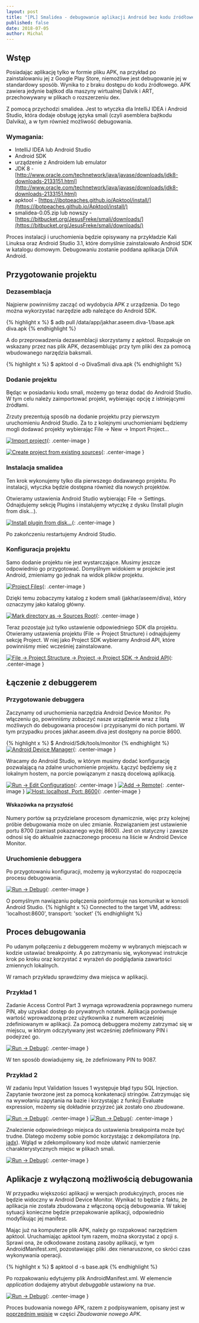```yaml
---
layout: post
title: "[PL] Smalidea - debugowanie aplikacji Android bez kodu źródłowego"
published: false
date: 2018-07-05
author: Michal
---
```


## Wstęp
Posiadając aplikację tylko w formie pliku APK, na przykład po zainstalowaniu jej z Google Play Store, niemożliwe jest debugowanie jej w standardowy sposób. Wynika to z braku dostępu do kodu źródłowego. APK zawiera jedynie bajtkod dla maszyny wirtualnej Dalvik i ART, przechowywany w plikach o rozszerzeniu dex. 

Z pomocą przychodzi smalidea. Jest to wtyczka dla IntelliJ IDEA i Android Studio, która dodaje obsługę języka smali (czyli asemblera bajtkodu Dalvika), a w tym również możliwość debugowania.

### Wymagania:
- IntelliJ IDEA lub Android Studio
- Android SDK
- urządzenie z Androidem lub emulator
- JDK 8 -  [http://www.oracle.com/technetwork/java/javase/downloads/jdk8-downloads-2133151.html](http://www.oracle.com/technetwork/java/javase/downloads/jdk8-downloads-2133151.html)
- apktool - [https://ibotpeaches.github.io/Apktool/install/](https://ibotpeaches.github.io/Apktool/install/)
- smalidea-0.05.zip lub nowszy - [https://bitbucket.org/JesusFreke/smali/downloads/](https://bitbucket.org/JesusFreke/smali/downloads/)

Proces instalacji i uruchomienia będzie opisywany na przykładzie Kali Linuksa oraz Android Studio 3.1, które domyślnie zainstalowało Android SDK w katalogu domowym. Debugowaniu zostanie poddana aplikacja DIVA Android.

## Przygotowanie projektu

### Dezasemblacja

Najpierw powinniśmy zacząć od wydobycia APK z urządzenia. Do tego można wykorzystać narzędzie adb należące do Android SDK.

{% highlight x %}
$ adb pull /data/app/jakhar.aseem.diva-1/base.apk diva.apk
{% endhighlight %}

A do przeprowadzenia dezasemblacji skorzystamy z apktool. Rozpakuje on wskazany przez nas plik APK, dezasemblując przy tym pliki dex za pomocą wbudowanego narzędzia baksmali.

{% highlight x %}
$ apktool d -o DivaSmali diva.apk
{% endhighlight %}


### Dodanie projektu

Będąc w posiadaniu kodu smali, możemy go teraz dodać do Android Studio. W tym celu należy zaimportować projekt, wybierając opcję z istniejącymi źródłami.

Zrzuty prezentują sposób na dodanie projektu przy pierwszym uruchomieniu Android Studio. Za to z kolejnymi uruchomieniami będziemy mogli dodawać projekty wybierając File -> New -> Import Project...

[![Import project](/images/smalidea/import.png)](/images/smalidea/import.png){: .center-image }

[![Create project from existing sources](/images/smalidea/import-existing-sources.png)](/images/smalidea/import-existing-sources.png){: .center-image }


### Instalacja smalidea

Ten krok wykonujemy tylko dla pierwszego dodawanego projektu. Po instalacji, wtyczka będzie dostępna również dla nowych projektów.

Otwieramy ustawienia Android Studio wybierając File -> Settings. Odnajdujemy sekcję Plugins i instalujemy wtyczkę z dysku (Install plugin from disk...).

[![Install plugin from disk...](/images/smalidea/install-plugin.png)](/images/smalidea/install-plugin.png){: .center-image }

Po zakończeniu restartujemy Android Studio.


### Konfiguracja projektu

Samo dodanie projektu nie jest wystarczające. Musimy jeszcze odpowiednio go przygotować. Domyślnym widokiem w projekcie jest Android, zmieniamy go jednak na widok plików projektu.

[![Project Files](/images/smalidea/project-files.png)](/images/smalidea/project-files.png){: .center-image }

Dzięki temu zobaczymy katalog z kodem smali (jakhar/aseem/diva), który oznaczymy jako katalog główny.

[![Mark directory as -> Sources Root](/images/smalidea/sources-root.png)](/images/smalidea/sources-root.png){: .center-image }

Teraz pozostaje już tylko ustawienie odpowiedniego SDK dla projektu. Otwieramy ustawienia projektu (File -> Project Structure) i odnajdujemy sekcję Project. W niej jako Project SDK wybieramy Android API, które powinniśmy mieć wcześniej zainstalowane.

[![File -> Project Structure -> Project -> Project SDK -> Android API](/images/smalidea/project-sdk.png)](/images/smalidea/project-sdk.png){: .center-image }

## Łączenie z debuggerem
### Przygotowanie debuggera

Zaczynamy od uruchomienia narzędzia Android Device Monitor. Po włączeniu go, powinniśmy zobaczyć nasze urządzenie wraz z listą możliwych do debugowania procesów i przypisanymi do nich portami. W tym przypadku proces jakhar.aseem.diva jest dostępny na porcie 8600.

{% highlight x %}
$ Android/Sdk/tools/monitor
{% endhighlight %}
[![Android Device Manager](/images/smalidea/adm.png)](/images/smalidea/adm.png){: .center-image }

Wracamy do Android Studio, w którym musimy dodać konfigurację pozwalającą na zdalne uruchomienie projektu. Łączyć będziemy się z lokalnym hostem, na porcie powiązanym z naszą docelową aplikacją.

[![Run -> Edit Configuration](/images/smalidea/edit-configuration.png)](/images/smalidea/edit-configuration.png){: .center-image }
[![Add -> Remote](/images/smalidea/add-configuration-remote.png)](/images/smalidea/add-configuration-remote.png){: .center-image }
[![Host: localhost, Port: 8600](/images/smalidea/configuration-localhost-8600.png)](/images/smalidea/configuration-localhost-8600.png){: .center-image }

#### Wskazówka na przyszłość

Numery portów są przydzielane procesom dynamicznie, więc przy kolejnej próbie debugowania może on ulec zmianie. Rozwiązaniem jest ustawienie portu 8700 (zamiast pokazanego wyżej 8600). Jest on statyczny i zawsze odnosi się do aktualnie zaznaczonego procesu na liście w Android Device Monitor.

### Uruchomienie debuggera

Po przygotowaniu konfiguracji, możemy ją wykorzystać do rozpoczęcia procesu debugowania.

[![Run -> Debug](/images/smalidea/run-debug.png)](/images/smalidea/run-debug.png){: .center-image }

O pomyślnym nawiązaniu połączenia poinformuje nas komunikat w konsoli Android Studio.
{% highlight x %}
Connected to the target VM, address: 'localhost:8600', transport: 'socket'
{% endhighlight %}


## Proces debugowania

Po udanym połączeniu z debuggerem możemy w wybranych miejscach w kodzie ustawiać breakpointy. A po zatrzymaniu się, wykonywać instrukcje krok po kroku oraz korzystać z wyrażeń do podglądania zawartości zmiennych lokalnych.

W ramach przykładu sprawdzimy dwa miejsca w aplikacji. 

### Przykład 1

Zadanie Access Control Part 3 wymaga wprowadzenia poprawnego numeru PIN, aby uzyskać dostęp do prywatnych notatek. Aplikacja porównuje wartość wprowadzoną przez użytkownika z numerem wcześniej zdefiniowanym w aplikacji. Za pomocą debuggera możemy zatrzymać się w miejscu, w którym odczytywany jest wcześniej zdefiniowany PIN i podejrzeć go.

[![Run -> Debug](/images/smalidea/pin-breakpoint.png)](/images/smalidea/pin-breakpoint.png){: .center-image }

W ten sposób dowiadujemy się, że zdefiniowany PIN to 9087.

### Przykład 2

W zadaniu Input Validation Issues 1 występuje błąd typu SQL Injection. Zapytanie tworzone jest za pomocą konkatenacji stringów. Zatrzymując się na wywołaniu zapytania na bazie i korzystając z funkcji Evaluate expression, możemy się dokładnie przyjrzeć jak zostało ono zbudowane.

[![Run -> Debug](/images/smalidea/sql-breakpoint.png)](/images/smalidea/sql-breakpoint.png){: .center-image }
[![Run -> Debug](/images/smalidea/expression.png)](/images/smalidea/expression.png){: .center-image }

Znalezienie odpowiedniego miejsca do ustawienia breakpointa może być trudne. Dlatego możemy sobie pomóc korzystając z dekompilatora 
(np. [jadx](https://github.com/skylot/jadx)). Wgląd w zdekompilowany kod może ułatwić namierzenie charakterystycznych miejsc w plikach smali.

[![Run -> Debug](/images/smalidea/jadx-sql.png)](/images/smalidea/jadx-sql.png){: .center-image }


## Aplikacje z wyłączoną możliwością debugowania

W przypadku większości aplikacji w wersjach produkcyjnych, proces nie będzie widoczny w Android Device Monitor. Wynikać to będzie z faktu, że aplikacja nie została zbudowana z włączoną opcją debugowania. W takiej sytuacji konieczne będzie przepakowanie aplikacji, odpowiednio modyfikując jej manifest.

Mając już na komputerze plik APK, należy go rozpakować narzędziem apktool. Uruchamiając apktool tym razem, można skorzystać z opcji *s*. Sprawi ona, że odkodowane zostaną zasoby aplikacji, w tym AndroidManifest.xml, pozostawiając pliki .dex nienaruszone, co skróci czas wykonywania operacji.

{% highlight x %}
$ apktool d -s base.apk
{% endhighlight %}


Po rozpakowaniu edytujemy plik AndroidManifest.xml. W elemencie *application* dodajemy atrybut *debuggable* ustawiony na *true*.

[![Run -> Debug](/images/smalidea/debuggable.png)](/images/smalidea/debuggable.png){: .center-image }

Proces budowania nowego APK, razem z podpisywaniem, opisany jest w [poprzednim wpisie](/backdoor-drozer) w części *Zbudowanie nowego APK*.